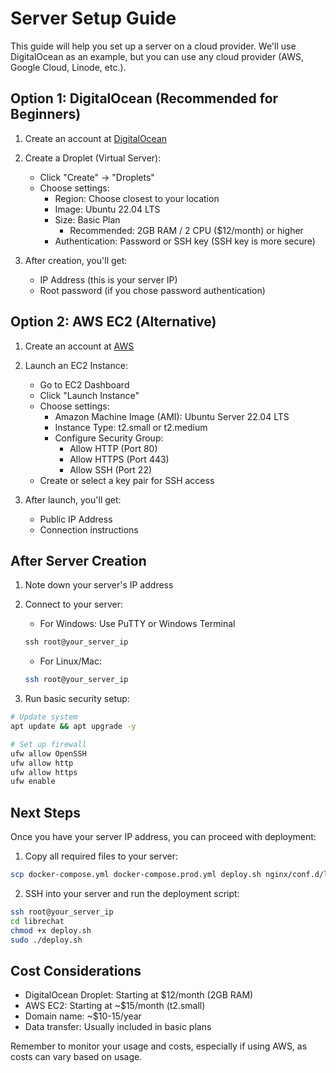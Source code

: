 # Server Setup Guide

This guide will help you set up a server on a cloud provider. We'll use DigitalOcean as an example, but you can use any cloud provider (AWS, Google Cloud, Linode, etc.).

## Option 1: DigitalOcean (Recommended for Beginners)

1. Create an account at [DigitalOcean](https://www.digitalocean.com)

2. Create a Droplet (Virtual Server):
   - Click "Create" -> "Droplets"
   - Choose settings:
     * Region: Choose closest to your location
     * Image: Ubuntu 22.04 LTS
     * Size: Basic Plan
       - Recommended: 2GB RAM / 2 CPU ($12/month) or higher
     * Authentication: Password or SSH key (SSH key is more secure)

3. After creation, you'll get:
   - IP Address (this is your server IP)
   - Root password (if you chose password authentication)

## Option 2: AWS EC2 (Alternative)

1. Create an account at [AWS](https://aws.amazon.com)

2. Launch an EC2 Instance:
   - Go to EC2 Dashboard
   - Click "Launch Instance"
   - Choose settings:
     * Amazon Machine Image (AMI): Ubuntu Server 22.04 LTS
     * Instance Type: t2.small or t2.medium
     * Configure Security Group:
       - Allow HTTP (Port 80)
       - Allow HTTPS (Port 443)
       - Allow SSH (Port 22)
   - Create or select a key pair for SSH access

3. After launch, you'll get:
   - Public IP Address
   - Connection instructions

## After Server Creation

1. Note down your server's IP address

2. Connect to your server:
   - For Windows: Use PuTTY or Windows Terminal
   ```powershell
   ssh root@your_server_ip
   ```
   
   - For Linux/Mac:
   ```bash
   ssh root@your_server_ip
   ```

3. Run basic security setup:
```bash
# Update system
apt update && apt upgrade -y

# Set up firewall
ufw allow OpenSSH
ufw allow http
ufw allow https
ufw enable
```

## Next Steps

Once you have your server IP address, you can proceed with deployment:

1. Copy all required files to your server:
```bash
scp docker-compose.yml docker-compose.prod.yml deploy.sh nginx/conf.d/librechat.conf .env root@your_server_ip:/root/librechat/
```

2. SSH into your server and run the deployment script:
```bash
ssh root@your_server_ip
cd librechat
chmod +x deploy.sh
sudo ./deploy.sh
```

## Cost Considerations

- DigitalOcean Droplet: Starting at $12/month (2GB RAM)
- AWS EC2: Starting at ~$15/month (t2.small)
- Domain name: ~$10-15/year
- Data transfer: Usually included in basic plans

Remember to monitor your usage and costs, especially if using AWS, as costs can vary based on usage.
